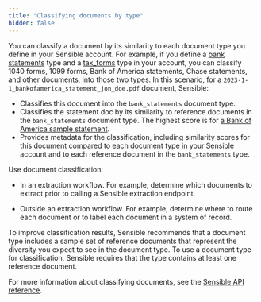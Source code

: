 ```yaml
---
title: "Classifying documents by type"
hidden: false
---
```


You can classify a document by its similarity to each document type you define in your Sensible account.  For example,  if you define a [bank statements](https://github.com/sensible-hq/sensible-configuration-library/tree/main/bank_statements) type and a [tax_forms](https://github.com/sensible-hq/sensible-configuration-library/tree/main/tax_forms) type in your account, you can classify 1040 forms, 1099 forms, Bank of America statements, Chase statements, and other documents, into those two types. In this scenario, for a  `2023-1-1_bankofamerica_statement_jon_doe.pdf` document, Sensible: 

- Classifies this document into the `bank_statements` document type.
- Classifies the statement doc by its similarity to reference documents in the `bank_statements` document type. The highest score is for [a Bank of America sample statement](https://github.com/sensible-hq/sensible-configuration-library/blob/main/bank_statements/bank_of_america/boa_sample.pdf).
- Provides metadata for the classification, including similarity scores for this document compared to each document type in your Sensible account and to each reference document in the `bank_statements` type.

Use document classification:

- In an extraction workflow. For example, determine which documents to extract prior to calling a Sensible extraction endpoint.

- Outside an extraction workflow. For example, determine where to route each document or to label each document in a system of record.

To improve classification results, Sensible recommends that a document type includes a sample set of reference documents that represent the diversity you expect to see in the document type. To use a document type for classification, Sensible requires that the type contains at least one reference document.

For more information about classifying documents, see the [Sensible API reference](ref:classify-document).
